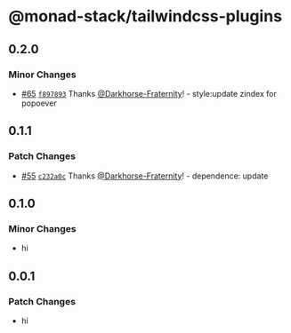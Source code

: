 # @monad-stack/tailwindcss-plugins

## 0.2.0

### Minor Changes

- [#65](https://github.com/Darkhorse-Fraternity/monad-stack/pull/65) [`f897893`](https://github.com/Darkhorse-Fraternity/monad-stack/commit/f8978939f990b8c0789f639bc234bed49e47f937) Thanks [@Darkhorse-Fraternity](https://github.com/Darkhorse-Fraternity)! - style:update zindex for popoever

## 0.1.1

### Patch Changes

- [#55](https://github.com/Darkhorse-Fraternity/monad-stack/pull/55) [`c232a0c`](https://github.com/Darkhorse-Fraternity/monad-stack/commit/c232a0ce585474ad0e3edcc5dae22d65872173c0) Thanks [@Darkhorse-Fraternity](https://github.com/Darkhorse-Fraternity)! - dependence: update

## 0.1.0

### Minor Changes

- hi

## 0.0.1

### Patch Changes

- hi
